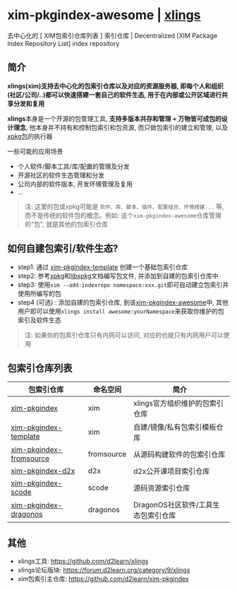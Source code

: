 # xim-pkgindex-awesome | [xlings](https://xlings.d2learn.org)

去中心化的 [ XIM包索引仓库列表 ] 索引仓库 | Decentralized [XIM Package Index Repository List] index repository

## 简介

**xlings(xim)**支持去中心化的包索引仓库以及对应的资源服务器, 即**每个人和组织(社区/公司/..)都可以快速搭建一套自己的软件生态, 用于在内部或公开区域进行共享分发和复用**

**xlings**本身是一个开源的包管理工具, **支持多版本共存和管理 + 万物皆可成包的设计理念**, 他本身并不持有和控制包索引和包资源, 而只做包索引的建立和管理, 以及[xpkg包](https://xlings.d2learn.org/documents/xpkg/intro.html)的执行器

一些可能的应用场景

- 个人软件/脚本工具/库/配置的管理及分发
- 开源社区的软件生态管理和分发
- 公司内部的软件版本, 开发环境管理及复用
- ...

> 注: 这里的包或xpkg可能是 `软件、库、脚本、插件、配置组合、环境搭建...` 等, 而不是传统的软件包的概念。例如: 这个`xim-pkgindex-awesome`仓库管理的"包", 就是其他的包索引仓库

## 如何自建包索引/软件生态?

- step1: 通过 [xim-pkgindex-template](https://github.com/new?template_name=xim-pkgindex-template&template_owner=d2learn) 创建一个基础包索引仓库
- step2: 参考[xpkg](https://xlings.d2learn.org/documents/xpkg/intro.html)和[libxpkg](https://xlings.d2learn.org/documents/libxpkg/intro.html)文档编写包文件, 并添加到自建的包索引仓库中
- step3: 使用`xim --add-indexrepo namespace:xxx.git`即可自动建立包索引并使用所编写的包
- step4 (可选) : 添加自建的包索引仓库, 到该[xim-pkgindex-awesome]()中, 其他用户即可以使用`xlings install awesome:yourNamespace`来获取你维护的包索引及软件生态

> 注: 如果你的包索引仓库只有内网可以访问, 对应的也就只有内网用户可以使用

## 包索引仓库列表

| 包索引仓库 | 命名空间 | 简介 |
| --- | --- | --- |
| [xim-pkgindex](https://github.com/d2learn/xim-pkgindex-awesome/blob/main/pkgs/x/xim.lua) | xim | xlings官方组织维护的包索引仓库 |
| [xim-pkgindex-template](https://github.com/d2learn/xim-pkgindex-awesome/blob/main/pkgs/t/template.lua) | xim | 自建/镜像/私有包索引模板仓库 |
| [xim-pkgindex-fromsource](https://github.com/d2learn/xim-pkgindex-awesome/blob/main/pkgs/f/fromsource.lua) | fromsource | 从源码构建软件的包索引仓库 |
| [xim-pkgindex-d2x](https://github.com/d2learn/xim-pkgindex-awesome/blob/main/pkgs/d/d2x.lua) | d2x | d2x公开课项目索引仓库 |
| [xim-pkgindex-scode](https://github.com/d2learn/xim-pkgindex-awesome/blob/main/pkgs/s/scode.lua) | scode | 源码资源索引仓库 |
| [xim-pkgindex-dragonos](https://github.com/d2learn/xim-pkgindex-awesome/blob/main/pkgs/d/dragonos.lua) | dragonos | DragonOS社区软件/工具生态包索引仓库 |

## 其他

- xlings工具: https://github.com/d2learn/xlings
- xlings论坛版块: https://forum.d2learn.org/category/9/xlings
- xim包索引主仓库: https://github.com/d2learn/xim-pkgindex
